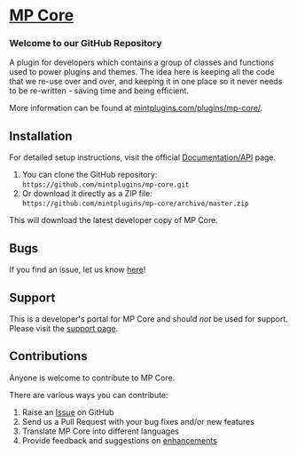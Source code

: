 # [MP Core](https://mintplugins.com/plugins/mp-core/) 

### Welcome to our GitHub Repository

A plugin for developers which contains a group of classes and functions used to power plugins and themes. The idea here is keeping all the code that we re-use over and over, and keeping it in one place so it never needs to be re-written - saving time and being efficient.

More information can be found at [mintplugins.com/plugins/mp-core/](https://mintplugins.com/plugins/mp-core/).

## Installation ##

For detailed setup instructions, visit the official [Documentation/API](https://mintplugins.com/doc/mp-core-api/) page.

1. You can clone the GitHub repository: `https://github.com/mintplugins/mp-core.git`
2. Or download it directly as a ZIP file: `https://github.com/mintplugins/mp-core/archive/master.zip`

This will download the latest developer copy of MP Core.

## Bugs ##
If you find an issue, let us know [here](https://github.com/mintplugins/mp-core/issues?state=open)!

## Support ##
This is a developer's portal for MP Core and should _not_ be used for support. Please visit the [support page](https://mintplugins.com/support).

## Contributions ##
Anyone is welcome to contribute to MP Core. 

There are various ways you can contribute:

1. Raise an [Issue](https://github.com/mintplugins/mp-core/issues) on GitHub
2. Send us a Pull Request with your bug fixes and/or new features
3. Translate MP Core into different languages
4. Provide feedback and suggestions on [enhancements](https://github.com/mintplugins/mp-core/issues?direction=desc&labels=Enhancement&page=1&sort=created&state=open)
